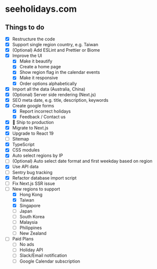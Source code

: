# seeholidays.com

## Things to do

- [x] Restructure the code
- [x] Support single region country, e.g. Taiwan
- [x] (Optional) Add ESLint and Prettier or Biome
- [x] Improve the UI
  - [x] Make it beautify
  - [x] Create a home page
  - [x] Show region flag in the calendar events
  - [x] Make it responsive
  - [x] Order options alphabetically
- [x] Import all the data (Australia, China)
- [x] (Optional) Server side rendering (Next.js)
- [x] SEO meta date, e.g. title, description, keywords
- [x] Create google forms
  - [x] Report incorrect holidays
  - [x] Feedback / Contact us
- [x] 🚢 Ship to production
- [x] Migrate to Next.js
- [x] Upgrade to React 19
- [ ] Sitemap
- [x] TypeScript
- [x] CSS modules
- [x] Auto select regions by IP
- [ ] (Optional) Auto select date format and first weekday based on region
- [x] Use API data
- [ ] Sentry bug tracking
- [x] Refactor database import script
- [ ] Fix Next.js SSR issue
- [ ] New regions to support
  - [x] Hong Kong
  - [x] Taiwan
  - [x] Singapore
  - [ ] Japan
  - [ ] South Korea
  - [ ] Malaysia
  - [ ] Philippines
  - [ ] New Zealand
- [ ] Paid Plans
  - [ ] No ads
  - [ ] Holiday API
  - [ ] Slack/Email notification
  - [ ] Google Calendar subscription

